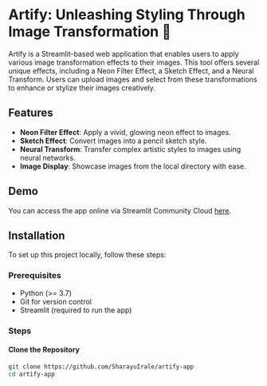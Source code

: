 # Artify: Unleashing Styling Through Image Transformation 🎨

Artify is a Streamlit-based web application that enables users to apply various image transformation effects to their images. This tool offers several unique effects, including a Neon Filter Effect, a Sketch Effect, and a Neural Transform. Users can upload images and select from these transformations to enhance or stylize their images creatively.

## Features

- **Neon Filter Effect**: Apply a vivid, glowing neon effect to images.
- **Sketch Effect**: Convert images into a pencil sketch style.
- **Neural Transform**: Transfer complex artistic styles to images using neural networks.
- **Image Display**: Showcase images from the local directory with ease.

## Demo

You can access the app online via Streamlit Community Cloud [here](https://sharayuirale10-artify-app-main-pyyrd0.streamlit.app/).

## Installation

To set up this project locally, follow these steps:

### Prerequisites

- Python (>= 3.7)
- Git for version control
- Streamlit (required to run the app)

### Steps

#### Clone the Repository

```bash
git clone https://github.com/SharayuIrale/artify-app
cd artify-app
